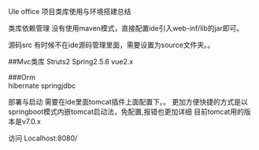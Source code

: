 Ule office 项目类库使用与环境搭建总结

类库依赖管理
没有使用maven模式，直接配置ide引入web-inf/lib的jar即可。

源码src
有时候不在ide源码管理里面，需要设置为source文件夹。。

##Mvc类库
Struts2
Spring2.5.6   vue2.x

###Orm   
hibernate  springjdbc

部署与启动
需要在ide里面tomcat插件上面配置下。。
更加方便快捷的方式是以springboot模式内嵌tomcat启动法，免配置,报错也更加详细
目前tomcat用的版本是v7.0.x


访问
Localhost:8080/




